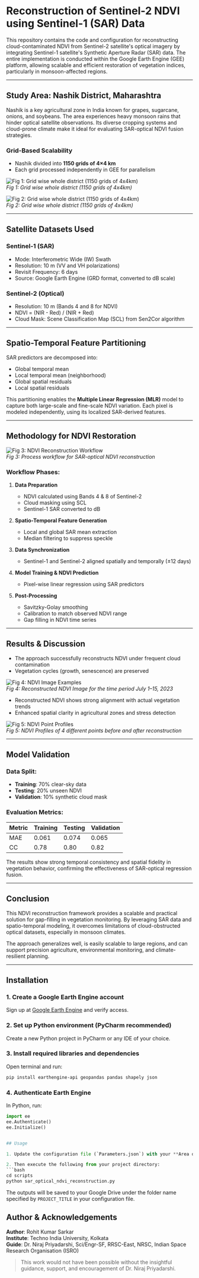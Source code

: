 
# Reconstruction of Sentinel-2 NDVI using Sentinel-1 (SAR) Data

This repository contains the code and configuration for reconstructing cloud-contaminated NDVI from Sentinel-2 satellite's optical imagery by integrating Sentinel-1 satellite's Synthetic Aperture Radar (SAR) data. The entire implementation is conducted within the Google Earth Engine (GEE) platform, allowing scalable and efficient restoration of vegetation indices, particularly in monsoon-affected regions.

---

## Study Area: Nashik District, Maharashtra

Nashik is a key agricultural zone in India known for grapes, sugarcane, onions, and soybeans. The area experiences heavy monsoon rains that hinder optical satellite observations. Its diverse cropping systems and cloud-prone climate make it ideal for evaluating SAR-optical NDVI fusion strategies.

### Grid-Based Scalability
- Nashik divided into **1150 grids of 4×4 km**
- Each grid processed independently in GEE for parallelism

![Fig 1: Grid wise whole district (1150 grids of 4x4km)](images/fig1_districtboundary.png)  
*Fig 1: Grid wise whole district (1150 grids of 4x4km)*

![Fig 2: Grid wise whole district (1150 grids of 4x4km)](images/fig2_gridwise.png)  
*Fig 2: Grid wise whole district (1150 grids of 4x4km)*

---

## Satellite Datasets Used

### Sentinel-1 (SAR)
- Mode: Interferometric Wide (IW) Swath
- Resolution: 10 m (VV and VH polarizations)
- Revisit Frequency: 6 days
- Source: Google Earth Engine (GRD format, converted to dB scale)

### Sentinel-2 (Optical)
- Resolution: 10 m (Bands 4 and 8 for NDVI)
- NDVI = (NIR - Red) / (NIR + Red)
- Cloud Mask: Scene Classification Map (SCL) from Sen2Cor algorithm

---

## Spatio-Temporal Feature Partitioning

SAR predictors are decomposed into:
- Global temporal mean
- Local temporal mean (neighborhood)
- Global spatial residuals
- Local spatial residuals

This partitioning enables the **Multiple Linear Regression (MLR)** model to capture both large-scale and fine-scale NDVI variation. Each pixel is modeled independently, using its localized SAR-derived features.

---

## Methodology for NDVI Restoration

![Fig 3: NDVI Reconstruction Workflow](images/fig_workflow.png)  
*Fig 3: Process workflow for SAR-optical NDVI reconstruction*

### Workflow Phases:
1. **Data Preparation**  
   - NDVI calculated using Bands 4 & 8 of Sentinel-2  
   - Cloud masking using SCL  
   - Sentinel-1 SAR converted to dB  

2. **Spatio-Temporal Feature Generation**  
   - Local and global SAR mean extraction  
   - Median filtering to suppress speckle  

3. **Data Synchronization**  
   - Sentinel-1 and Sentinel-2 aligned spatially and temporally (±12 days)

4. **Model Training & NDVI Prediction**  
   - Pixel-wise linear regression using SAR predictors

5. **Post-Processing**  
   - Savitzky-Golay smoothing  
   - Calibration to match observed NDVI range  
   - Gap filling in NDVI time series  

---

## Results & Discussion

- The approach successfully reconstructs NDVI under frequent cloud contamination
- Vegetation cycles (growth, senescence) are preserved

![Fig 4: NDVI Image Examples](images/fig3_reconstruction.png)  
*Fig 4: Reconstructed NDVI Image for the time period July 1–15, 2023*

- Reconstructed NDVI shows strong alignment with actual vegetation trends
- Enhanced spatial clarity in agricultural zones and stress detection

![Fig 5: NDVI Point Profiles](images/fig4_profiles.png)  
*Fig 5: NDVI Profiles of 4 different points before and after reconstruction*

---

## Model Validation

### Data Split:
- **Training**: 70% clear-sky data  
- **Testing**: 20% unseen NDVI  
- **Validation**: 10% synthetic cloud mask

### Evaluation Metrics:
| Metric     | Training | Testing | Validation |
|------------|----------|---------|------------|
| MAE        | 0.061    | 0.074   | 0.065      |
| CC         | 0.78     | 0.80    | 0.82      |

The results show strong temporal consistency and spatial fidelity in vegetation behavior, confirming the effectiveness of SAR-optical regression fusion.

---

## Conclusion

This NDVI reconstruction framework provides a scalable and practical solution for gap-filling in vegetation monitoring. By leveraging SAR data and spatio-temporal modeling, it overcomes limitations of cloud-obstructed optical datasets, especially in monsoon climates.

The approach generalizes well, is easily scalable to large regions, and can support precision agriculture, environmental monitoring, and climate-resilient planning.

---

## Installation

### 1️. Create a Google Earth Engine account
Sign up at [Google Earth Engine](https://earthengine.google.com/) and verify access.

### 2️. Set up Python environment (PyCharm recommended)
Create a new Python project in PyCharm or any IDE of your choice.

### 3️. Install required libraries and dependencies
Open terminal and run:
```bash
pip install earthengine-api geopandas pandas shapely json
```

### 4️. Authenticate Earth Engine
In Python, run:
```python
import ee
ee.Authenticate()
ee.Initialize()


## Usage

1. Update the configuration file (`Parameters.json`) with your **Area of Interest (AOI)**, **date range**, and **project title**.  

2. Then execute the following from your project directory:
```bash
cd scripts
python sar_optical_ndvi_reconstruction.py
```

The outputs will be saved to your Google Drive under the folder name specified by `PROJECT_TITLE` in your configuration file.


## Author & Acknowledgements

**Author**: Rohit Kumar Sarkar  
**Institute**: Techno India University, Kolkata  
**Guide**: Dr. Niraj Priyadarshi, Sci/Engr-SF, RRSC-East, NRSC, Indian Space Research Organisation (ISRO)  

> This work would not have been possible without the insightful guidance, support, and encouragement of Dr. Niraj Priyadarshi.
